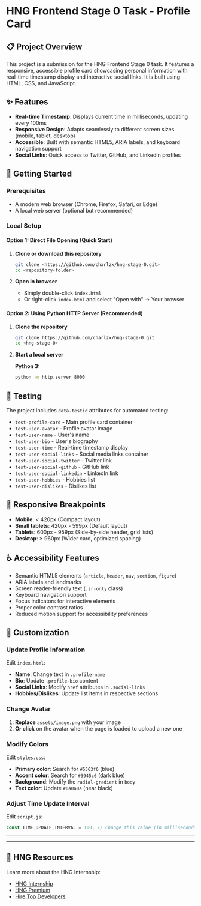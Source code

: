 # HNG Frontend Stage 0 Task - Profile Card


## 📋 Project Overview

This project is a submission for the HNG Frontend Stage 0 task. It features a responsive, accessible profile card showcasing personal information with real-time timestamp display and interactive social links. It is built using HTML, CSS, and JavaScript. 

## ✨ Features

- **Real-time Timestamp**: Displays current time in milliseconds, updating every 100ms
- **Responsive Design**: Adapts seamlessly to different screen sizes (mobile, tablet, desktop)
- **Accessible**: Built with semantic HTML5, ARIA labels, and keyboard navigation support
- **Social Links**: Quick access to Twitter, GitHub, and LinkedIn profiles


## 🚀 Getting Started

### Prerequisites

- A modern web browser (Chrome, Firefox, Safari, or Edge)
- A local web server (optional but recommended)

### Local Setup

#### Option 1: Direct File Opening (Quick Start)

1. **Clone or download this repository**
   ```bash
   git clone <https://github.com/charlzx/hng-stage-0.git>
   cd <repository-folder>
   ```

2. **Open in browser**
   - Simply double-click `index.html`
   - Or right-click `index.html` and select "Open with" → Your browser

#### Option 2: Using Python HTTP Server (Recommended)

1. **Clone the repository**
   ```bash
   git clone https://github.com/charlzx/hng-stage-0.git
   cd <hng-stage-0>
   ```

2. **Start a local server**
   
   **Python 3:**
   ```bash
   python -m http.server 8000
   ```

## 🧪 Testing

The project includes `data-testid` attributes for automated testing:

- `test-profile-card` - Main profile card container
- `test-user-avatar` - Profile avatar image
- `test-user-name` - User's name
- `test-user-bio` - User's biography
- `test-user-time` - Real-time timestamp display
- `test-user-social-links` - Social media links container
- `test-user-social-twitter` - Twitter link
- `test-user-social-github` - GitHub link
- `test-user-social-linkedin` - LinkedIn link
- `test-user-hobbies` - Hobbies list
- `test-user-dislikes` - Dislikes list

## 📱 Responsive Breakpoints

- **Mobile**: < 420px (Compact layout)
- **Small tablets**: 420px - 599px (Default layout)
- **Tablets**: 600px - 959px (Side-by-side header, grid lists)
- **Desktop**: ≥ 960px (Wider card, optimized spacing)

## ♿ Accessibility Features

- Semantic HTML5 elements (`article`, `header`, `nav`, `section`, `figure`)
- ARIA labels and landmarks
- Screen reader-friendly text (`.sr-only` class)
- Keyboard navigation support
- Focus indicators for interactive elements
- Proper color contrast ratios
- Reduced motion support for accessibility preferences

## 🎨 Customization

### Update Profile Information

Edit `index.html`:
- **Name**: Change text in `.profile-name`
- **Bio**: Update `.profile-bio` content
- **Social Links**: Modify `href` attributes in `.social-links`
- **Hobbies/Dislikes**: Update list items in respective sections

### Change Avatar

1. **Replace** `assets/image.png` with your image
2. **Or click** on the avatar when the page is loaded to upload a new one

### Modify Colors

Edit `styles.css`:
- **Primary color**: Search for `#5563f6` (blue)
- **Accent color**: Search for `#3945c6` (dark blue)
- **Background**: Modify the `radial-gradient` in `body`
- **Text color**: Update `#0a0a0a` (near black)

### Adjust Time Update Interval

Edit `script.js`:
```javascript
const TIME_UPDATE_INTERVAL = 100; // Change this value (in milliseconds)
```

___
___

## 🔗 HNG Resources

Learn more about the HNG Internship:
- [HNG Internship](https://hng.tech/internship)
- [HNG Premium](https://hng.tech/premium)
- [Hire Top Developers](https://hng.tech/hire)
